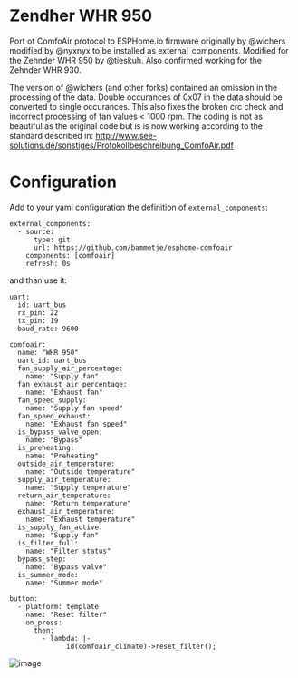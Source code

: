 # Zendher WHR 950
Port of ComfoAir protocol to ESPHome.io firmware originally by @wichers modified by @nyxnyx
to be installed as external_components. Modified for the Zehnder WHR 950 by @tieskuh.
Also confirmed working for the Zehnder WHR 930.

The version of @wichers (and other forks) contained an omission in the processing of the data. Double occurances of 0x07 in the data should be converted to single occurances. This also fixes the broken crc check and incorrect processing of fan values < 1000 rpm.
The coding is not as beautiful as the original code but is is now working according to the standard described in: http://www.see-solutions.de/sonstiges/Protokollbeschreibung_ComfoAir.pdf

# Configuration
Add to your yaml configuration the definition of `external_components`:
```
external_components:
  - source:
      type: git
      url: https://github.com/bammetje/esphome-comfoair
    components: [comfoair]
    refresh: 0s
```

and than use it:
```
uart:
  id: uart_bus
  rx_pin: 22
  tx_pin: 19
  baud_rate: 9600

comfoair:
  name: "WHR 950"
  uart_id: uart_bus
  fan_supply_air_percentage:
    name: "Supply fan"
  fan_exhaust_air_percentage:
    name: "Exhaust fan"
  fan_speed_supply:
    name: "Supply fan speed"
  fan_speed_exhaust:
    name: "Exhaust fan speed"
  is_bypass_valve_open:
    name: "Bypass"
  is_preheating:
    name: "Preheating"
  outside_air_temperature:
    name: "Outside temperature"
  supply_air_temperature:
    name: "Supply temperature"
  return_air_temperature:
    name: "Return temperature"
  exhaust_air_temperature:
    name: "Exhaust temperature"
  is_supply_fan_active:
    name: "Supply fan"
  is_filter_full:
    name: "Filter status"
  bypass_step:
    name: "Bypass valve"
  is_summer_mode:
    name: "Summer mode"

button:
  - platform: template
    name: "Reset filter"
    on_press:
      then:
        - lambda: |-
              id(comfoair_climate)->reset_filter();
```


![image](https://github.com/user-attachments/assets/6a9b99cd-60ad-49be-b203-c1fd42381794)
